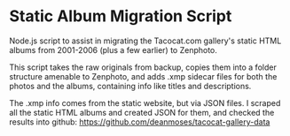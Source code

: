 Static Album Migration Script
================
Node.js script to assist in migrating the Tacocat.com gallery's static HTML albums from 2001-2006 (plus a few earlier) to Zenphoto.

This script takes the raw originals from backup, copies them into a folder structure amenable to Zenphoto, and adds .xmp sidecar files for both the photos and the albums, containing info like titles and descriptions.

The .xmp info comes from the static website, but via JSON files.  I scraped all the static HTML albums and created JSON for them, and checked the results into github: https://github.com/deanmoses/tacocat-gallery-data
